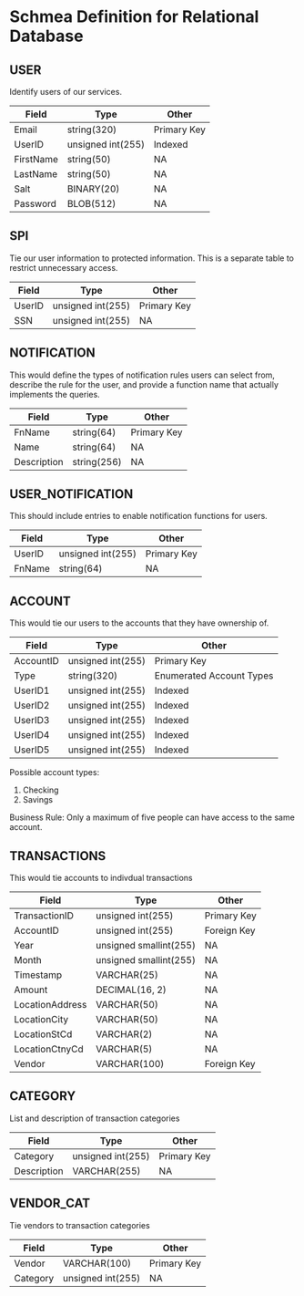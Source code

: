 # Schmea Definition for Relational Database

## USER
Identify users of our services.

| Field | Type | Other |
| -- | -- | -- |
| Email | string(320) | Primary Key |
| UserID | unsigned int(255) | Indexed |
| FirstName | string(50) | NA |
| LastName | string(50) | NA |
| Salt | BINARY(20) | NA |
| Password | BLOB(512) | NA |

## SPI
Tie our user information to protected information. This is a separate table to restrict unnecessary access.

| Field | Type | Other |
| -- | -- | -- |
| UserID | unsigned int(255) | Primary Key |
| SSN | unsigned int(255) | NA |

## NOTIFICATION
This would define the types of notification rules users can select from, describe the rule for the user, and provide a function name that actually implements the queries.

| Field | Type | Other |
| -- | -- | -- |
| FnName | string(64) | Primary Key |
| Name | string(64) | NA |
| Description | string(256) | NA |


## USER_NOTIFICATION
This should include entries to enable notification functions for users.

| Field | Type | Other |
| -- | -- | -- |
| UserID | unsigned int(255) | Primary Key |
| FnName | string(64) | NA |


## ACCOUNT
This would tie our users to the accounts that they have ownership of.

| Field | Type | Other |
| -- | -- | -- |
| AccountID | unsigned int(255) | Primary Key |
| Type | string(320) | Enumerated Account Types |
| UserID1 | unsigned int(255) | Indexed |
| UserID2 | unsigned int(255) | Indexed |
| UserID3 | unsigned int(255) | Indexed |
| UserID4 | unsigned int(255) | Indexed |
| UserID5 | unsigned int(255) | Indexed |

Possible account types:
1. Checking
2. Savings

Business Rule: Only a maximum of five people can have access to the same account.

## TRANSACTIONS
This would tie accounts to indivdual transactions

| Field | Type | Other |
| -- | -- | -- |
| TransactionID | unsigned int(255) | Primary Key |
| AccountID | unsigned int(255) | Foreign Key |
| Year | unsigned smallint(255) | NA |
| Month | unsigned smallint(255) | NA |
| Timestamp | VARCHAR(25) | NA |
| Amount | DECIMAL(16, 2) | NA |
| LocationAddress | VARCHAR(50) | NA |
| LocationCity | VARCHAR(50) | NA |
| LocationStCd | VARCHAR(2) | NA |
| LocationCtnyCd | VARCHAR(5) | NA |
| Vendor | VARCHAR(100) | Foreign Key |

## CATEGORY
List and description of transaction categories

| Field | Type | Other |
| -- | -- | -- |
| Category | unsigned int(255) | Primary Key |
| Description | VARCHAR(255) | NA |

## VENDOR_CAT
Tie vendors to transaction categories

| Field | Type | Other |
| -- | -- | -- |
| Vendor | VARCHAR(100) | Primary Key |
| Category | unsigned int(255) | NA |